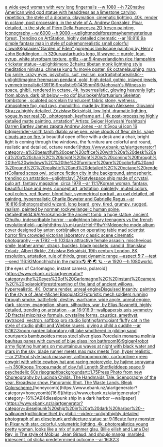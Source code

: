 [a wide eyed woman with very long fingernails --w 1080 --h 720](https://www.ebank.nz/aiartgenerator?category=a%20wide%20eyed%20woman%20with%20very%20long%20fingernails%20--w%201080%20--h%20720)[native American wind god statue with headdress as a limestone carving, repetition, the style of a diorama, claymation, cinematic lighting, 40k, render in octane, post processing, in the style of A. Andrew Gonzalez, Pixar, detailed, in the style of Piero Della Francesca 2D fresco painting, iconography --w 6000 --h 9000 --uplight](https://www.ebank.nz/aiartgenerator?category=native%20American%20wind%20god%20statue%20with%20headdress%20as%20a%20limestone%20carving%2C%20repetition%2C%20the%20style%20of%20a%20diorama%2C%20claymation%2C%20cinematic%20lighting%2C%2040k%2C%20render%20in%20octane%2C%20post%20processing%2C%20in%20the%20style%20of%20A.%20Andrew%20Gonzalez%2C%20Pixar%2C%20detailed%2C%20in%20the%20style%20of%20Piero%20Della%20Francesca%202D%20fresco%20painting%2C%20iconography%20--w%206000%20--h%209000%20--uplight)[model](https://www.ebank.nz/aiartgenerator?category=model)[forest](https://www.ebank.nz/aiartgenerator?category=forest)[mayhem](https://www.ebank.nz/aiartgenerator?category=mayhem)[mysterious forest, Trending on ArtStation. highly detailed cinematic --ar 16:8](https://www.ebank.nz/aiartgenerator?category=mysterious%20forest%2C%20Trending%20on%20ArtStation.%20highly%20detailed%20cinematic%20--ar%2016%3A8)[16:9](https://www.ebank.nz/aiartgenerator?category=16%3A9)[a simple fantasy map in style of pokemon](https://www.ebank.nz/aiartgenerator?category=a%20simple%20fantasy%20map%20in%20style%20of%20pokemon)[realistic small colorful clown](https://www.ebank.nz/aiartgenerator?category=realistic%20small%20colorful%20clown)[8K](https://www.ebank.nz/aiartgenerator?category=8K)[galaxies](https://www.ebank.nz/aiartgenerator?category=galaxies)["Garden of Eden" gorgeous landscape painting by Henry John Boddington --h 320](https://www.ebank.nz/aiartgenerator?category=%22Garden%20of%20Eden%22%20gorgeous%20landscape%20painting%20by%20Henry%20John%20Boddington%20--h%20320)[urua](https://www.ebank.nz/aiartgenerator?category=urua)[starbucks logo, lil wayne. :: purple, lean, syrup, white styrofoam texture, grillz --ar 5:4](https://www.ebank.nz/aiartgenerator?category=starbucks%20logo%2C%20lil%20wayne.%20%3A%3A%20purple%2C%20lean%2C%20syrup%2C%20white%20styrofoam%20texture%2C%20grillz%20--ar%205%3A4)[neverland](https://www.ebank.nz/aiartgenerator?category=neverland)[john rice Hampshire cricketer statue](https://www.ebank.nz/aiartgenerator?category=john%20rice%20Hampshire%20cricketer%20statue)[--uplight](https://www.ebank.nz/aiartgenerator?category=--uplight)[kimono 2chainz tibetan monk lightning style meditation ninjutsu, chinese kung fu movie poster, 8k octane](https://www.ebank.nz/aiartgenerator?category=kimono%202chainz%20tibetan%20monk%20lightning%20style%20meditation%20ninjutsu%2C%20chinese%20kung%20fu%20movie%20poster%2C%208k%20octane)[laughing, man, big smile, crazy eyes, psychotic, suit, realism, portrait](https://www.ebank.nz/aiartgenerator?category=laughing%2C%20man%2C%20big%20smile%2C%20crazy%20eyes%2C%20psychotic%2C%20suit%2C%20realism%2C%20portrait)[photorealistic](https://www.ebank.nz/aiartgenerator?category=photorealistic)[--uplight](https://www.ebank.nz/aiartgenerator?category=--uplight)[/imagine freemason pendant, gold, high detail, gothic, inlayed jewels, symmetric](https://www.ebank.nz/aiartgenerator?category=/imagine%20freemason%20pendant%2C%20gold%2C%20high%20detail%2C%20gothic%2C%20inlayed%20jewels%2C%20symmetric)[realistic](https://www.ebank.nz/aiartgenerator?category=realistic)[1391](https://www.ebank.nz/aiartgenerator?category=1391)[16:9](https://www.ebank.nz/aiartgenerator?category=16%3A9)[realistic](https://www.ebank.nz/aiartgenerator?category=realistic)[9:14](https://www.ebank.nz/aiartgenerator?category=9%3A14)[35mm](https://www.ebank.nz/aiartgenerator?category=35mm)[16:9](https://www.ebank.nz/aiartgenerator?category=16%3A9)[Jehovah's Witness in space, ghibli, rendered in octane, 4k, hyperrealistic, glowing heavenly light from above, dark pit below --no dof,blur,bokeh](https://www.ebank.nz/aiartgenerator?category=Jehovah%27s%20Witness%20in%20space%2C%20ghibli%2C%20rendered%20in%20octane%2C%204k%2C%20hyperrealistic%2C%20glowing%20heavenly%20light%20from%20above%2C%20dark%20pit%20below%20--no%20dof%2Cblur%2Cbokeh)[Mortuarium Skeleton tombstone , sculpted porcelain translucent fabric,stone,  wetness , atmosphere fog, god rays, monolithic ,made by Stepan Alekseev, Giovanni Strazza,highly detailed, Zdzisław Beksiński, low light, dramatic lighting, vogue,hyper real 3D , photograph, keyframe art, | 4k post-processing highly detailed matte painting, artstation"   Artists: Geiger Horiyoshi Yoshitoshi Darren Bartley  James zapata Andrew Jones --ar 4:5](https://www.ebank.nz/aiartgenerator?category=Mortuarium%20Skeleton%20tombstone%20%2C%20sculpted%20porcelain%20translucent%20fabric%2Cstone%2C%20%20wetness%20%2C%20atmosphere%20fog%2C%20god%20rays%2C%20monolithic%20%2Cmade%20by%20Stepan%20Alekseev%2C%20Giovanni%20Strazza%2Chighly%20detailed%2C%20Zdzis%C5%82aw%20Beksi%C5%84ski%2C%20low%20light%2C%20dramatic%20lighting%2C%20vogue%2Chyper%20real%203D%20%2C%20photograph%2C%20keyframe%20art%2C%20%7C%204k%20post-processing%20highly%20detailed%20matte%20painting%2C%20artstation%22%20%20%20Artists%3A%20Geiger%20Horiyoshi%20Yoshitoshi%20Darren%20Bartley%20%20James%20zapata%20Andrew%20Jones%20--ar%204%3A5)[you ui icon 16 bit](https://www.ebank.nz/aiartgenerator?category=you%20ui%20icon%2016%20bit)[giger](https://www.ebank.nz/aiartgenerator?category=giger)[rider-smith tarot: diablo vape pen. vape clouds of fleur de lis, vape clouds are on fire.](https://www.ebank.nz/aiartgenerator?category=rider-smith%20tarot%3A%20diablo%20vape%20pen.%20vape%20clouds%20of%20fleur%20de%20lis%2C%20vape%20clouds%20are%20on%20fire.)[a beautiful open office with a desk and a chair, bright light is coming through the windows, the furniture are colorful and round, realistic and detailed, octane render](https://www.ebank.nz/aiartgenerator?category=a%20beautiful%20open%20office%20with%20a%20desk%20and%20a%20chair%2C%20bright%20light%20is%20coming%20through%20the%20windows%2C%20the%20furniture%20are%20colorful%20and%20round%2C%20realistic%20and%20detailed%2C%20octane%20render)[Collared scops owl, science fiction city in the background, atmospheric, trending on artstation](https://www.ebank.nz/aiartgenerator?category=Collared%20scops%20owl%2C%20science%20fiction%20city%20in%20the%20background%2C%20atmospheric%2C%20trending%20on%20artstation)[--uplight](https://www.ebank.nz/aiartgenerator?category=--uplight)[clay](https://www.ebank.nz/aiartgenerator?category=clay)[1.7](https://www.ebank.nz/aiartgenerator?category=1.7)[4k](https://www.ebank.nz/aiartgenerator?category=4k)[style](https://www.ebank.nz/aiartgenerator?category=style)[space ship made of crystal, pulp art, fantasy magazine, circa 1978 --ar 11:17](https://www.ebank.nz/aiartgenerator?category=space%20ship%20made%20of%20crystal%2C%20pulp%20art%2C%20fantasy%20magazine%2C%20circa%201978%20--ar%2011%3A17)[Korean woman, fantasy, beautiful face and eyes, concept art, artstation, painterly, muted colors, cool colors, red flower, blond hair, symmetrical portrait, an owl detailed, oil painting, hyperrealistic Charlie Bowater and Gabrielle Ragus --ar 16:8](https://www.ebank.nz/aiartgenerator?category=Korean%20woman%2C%20fantasy%2C%20beautiful%20face%20and%20eyes%2C%20concept%20art%2C%20artstation%2C%20painterly%2C%20muted%20colors%2C%20cool%20colors%2C%20red%20flower%2C%20blond%20hair%2C%20symmetrical%20portrait%2C%20an%20owl%20detailed%2C%20oil%20painting%2C%20hyperrealistic%20Charlie%20Bowater%20and%20Gabrielle%20Ragus%20--ar%2016%3A8)[16:9](https://www.ebank.nz/aiartgenerator?category=16%3A9)[photograph](https://www.ebank.nz/aiartgenerator?category=photograph)[old wizard, long beard, grey, tired, grumpy, rugged, realism, painted by norman rockwell](https://www.ebank.nz/aiartgenerator?category=old%20wizard%2C%20long%20beard%2C%20grey%2C%20tired%2C%20grumpy%2C%20rugged%2C%20realism%2C%20painted%20by%20norman%20rockwell)[angelic human spine, detailed](https://www.ebank.nz/aiartgenerator?category=angelic%20human%20spine%2C%20detailed)[field](https://www.ebank.nz/aiartgenerator?category=field)[4:6](https://www.ebank.nz/aiartgenerator?category=4%3A6)[AlAkroka](https://www.ebank.nz/aiartgenerator?category=AlAkroka)[Inside the ancient tomb, a huge statue, ancient, Cthulhu, indescribable horror --uplight](https://www.ebank.nz/aiartgenerator?category=Inside%20the%20ancient%20tomb%2C%20a%20huge%20statue%2C%20ancient%2C%20Cthulhu%2C%20indescribable%20horror%20--uplight)[non binary teenagers vs the french revolution](https://www.ebank.nz/aiartgenerator?category=non%20binary%20teenagers%20vs%20the%20french%20revolution)[field](https://www.ebank.nz/aiartgenerator?category=field)[--uplight](https://www.ebank.nz/aiartgenerator?category=--uplight)[<https://s.mj.run/zHeI-F6wY-M>](https://www.ebank.nz/aiartgenerator?category=%3Chttps%3A//s.mj.run/zHeI-F6wY-M%3E)[depeche mode album cover designed by anton corbijn](https://www.ebank.nz/aiartgenerator?category=depeche%20mode%20album%20cover%20designed%20by%20anton%20corbijn)[alien on operating table mad scientist horror film crowded victorian laboratory  classic scene cinematic photography --w 1792 --h 1024](https://www.ebank.nz/aiartgenerator?category=alien%20on%20operating%20table%20mad%20scientist%20horror%20film%20crowded%20victorian%20laboratory%20%20classic%20scene%20cinematic%20photography%20--w%201792%20--h%201024)[an attractive female assasin, mischevious smile, leather armor, straps, buckles, blade pockets, candid, Stanislaw Zoladz, Albert Birkle, Zdzisław Beksiński, 19th century London, 8K resolution, artstation, rule of thirds, great dynamic range --aspect 5:7 --test --seed 1](https://www.ebank.nz/aiartgenerator?category=an%20attractive%20female%20assasin%2C%20mischevious%20smile%2C%20leather%20armor%2C%20straps%2C%20buckles%2C%20blade%20pockets%2C%20candid%2C%20Stanislaw%20Zoladz%2C%20Albert%20Birkle%2C%20Zdzis%C5%82aw%20Beksi%C5%84ski%2C%2019th%20century%20London%2C%208K%20resolution%2C%20artstation%2C%20rule%20of%20thirds%2C%20great%20dynamic%20range%20--aspect%205%3A7%20--test%20--seed%201)[16:9](https://www.ebank.nz/aiartgenerator?category=16%3A9)[2](https://www.ebank.nz/aiartgenerator?category=2)[](https://www.ebank.nz/aiartgenerator?category=)[Monchhichi in the matrix](https://www.ebank.nz/aiartgenerator?category=Monchhichi%20in%20the%20matrix)[🌎 🌍 🌏 🪐 --w 1920 --h 1080](https://www.ebank.nz/aiartgenerator?category=%F0%9F%8C%8E%20%F0%9F%8C%8D%20%F0%9F%8C%8F%20%F0%9F%AA%90%20--w%201920%20--h%201080)[world.](https://www.ebank.nz/aiartgenerator?category=world.)[the eyes of Carlomagno, instant camera, polaroid](https://www.ebank.nz/aiartgenerator?category=the%20eyes%20of%20Carlomagno%2C%20instant%20camera%2C%20polaroid)[forest](https://www.ebank.nz/aiartgenerator?category=forest)[dreaming of the land of ancient willows, hyperrealistic, 4K, Octane render, unreal engine](https://www.ebank.nz/aiartgenerator?category=dreaming%20of%20the%20land%20of%20ancient%20willows%2C%20hyperrealistic%2C%204K%2C%20Octane%20render%2C%20unreal%20engine)[Disguised Insanity, painting in the style of Jean-Michel Basquiat](https://www.ebank.nz/aiartgenerator?category=Disguised%20Insanity%2C%20painting%20in%20the%20style%20of%20Jean-Michel%20Basquiat)[3:2](https://www.ebank.nz/aiartgenerator?category=3%3A2)[Futuristic mech soldiers running through smoke, battlefield, destiny, warframe, wide angle, unreal engine, dark, stormy, evangelion, sharp, silhouttes, war, by Elias Ravanetti, highly detailed, trending on artstation --ar 16:9](https://www.ebank.nz/aiartgenerator?category=Futuristic%20mech%20soldiers%20running%20through%20smoke%2C%20battlefield%2C%20destiny%2C%20warframe%2C%20wide%20angle%2C%20unreal%20engine%2C%20dark%2C%20stormy%2C%20evangelion%2C%20sharp%2C%20silhouttes%2C%20war%2C%20by%20Elias%20Ravanetti%2C%20highly%20detailed%2C%20trending%20on%20artstation%20--ar%2016%3A9)[16:9](https://www.ebank.nz/aiartgenerator?category=16%3A9)[--wallpaper](https://www.ebank.nz/aiartgenerator?category=--wallpaper)[six axis symmetry 3D fractal mixpinsky formula, crystaline forms, caustics, amethyst, raytraced, vectron, softbox pro studio lighting](https://www.ebank.nz/aiartgenerator?category=six%20axis%20symmetry%203D%20fractal%20mixpinsky%20formula%2C%20crystaline%20forms%2C%20caustics%2C%20amethyst%2C%20raytraced%2C%20vectron%2C%20softbox%20pro%20studio%20lighting)[farm::](https://www.ebank.nz/aiartgenerator?category=farm%3A%3A)[giant fluffy cat in the style of studio ghibli and Wiebke rauers, giving a child a cuddle --ar 9:16](https://www.ebank.nz/aiartgenerator?category=giant%20fluffy%20cat%20in%20the%20style%20of%20studio%20ghibli%20and%20Wiebke%20rauers%2C%20giving%20a%20child%20a%20cuddle%20--ar%209%3A16)[2:3](https://www.ebank.nz/aiartgenerator?category=2%3A3)[room garden laboratory  gilt lake  smothered in gilding sand courtyards bambusoides moss steel silver glass  Porcelain monarsa molinia bauhaus panes with curved of blue glass iron bathroom](https://www.ebank.nz/aiartgenerator?category=room%20garden%20laboratory%20%20gilt%20lake%20%20smothered%20in%20gilding%20sand%20courtyards%20bambusoides%20moss%20steel%20silver%20glass%20%20Porcelain%20monarsa%20molinia%20bauhaus%20panes%20with%20curved%20of%20blue%20glass%20iron%20bathroom)[16:9](https://www.ebank.nz/aiartgenerator?category=16%3A9)[giger](https://www.ebank.nz/aiartgenerator?category=giger)[4](https://www.ebank.nz/aiartgenerator?category=4)[robot army fighting humans on mountainous waves at night with black water and stars in the sky, blade runner meets max max meets Tron, hyper realistic , —ar 21:9](https://www.ebank.nz/aiartgenerator?category=robot%20army%20fighting%20humans%20on%20mountainous%20waves%20at%20night%20with%20black%20water%20and%20stars%20in%20the%20sky%2C%20blade%20runner%20meets%20max%20max%20meets%20Tron%2C%20hyper%20realistic%20%2C%20%E2%80%94ar%2021%3A9)[rod style back massager, anthropomorphic, cartoon](https://www.ebank.nz/aiartgenerator?category=rod%20style%20back%20massager%2C%20anthropomorphic%2C%20cartoon)[lime green cowgirl with white cowboy hat and racing motorcycle, by hajime sorayama —h 350](https://www.ebank.nz/aiartgenerator?category=lime%20green%20cowgirl%20with%20white%20cowboy%20hat%20and%20racing%20motorcycle%2C%20by%20hajime%20sorayama%20%E2%80%94h%20350)[Koopa Troopa,made of clay,full Length Shot](https://www.ebank.nz/aiartgenerator?category=Koopa%20Troopa%2Cmade%20of%20clay%2Cfull%20Length%20Shot)[field](https://www.ebank.nz/aiartgenerator?category=field)[deep space 9 psychedelic 60s risograph](https://www.ebank.nz/aiartgenerator?category=deep%20space%209%20psychedelic%2060s%20risograph)[background](https://www.ebank.nz/aiartgenerator?category=background)[art::1.75](https://www.ebank.nz/aiartgenerator?category=art%3A%3A1.75)[Press Photo from new Choreography by Lucinda Childs. The Handmaids Tale. Scenography of the year. Broadway show. Panoramic Shot. The Waste Lands. Bleak Colorscheme.](https://www.ebank.nz/aiartgenerator?category=Press%20Photo%20from%20new%20Choreography%20by%20Lucinda%20Childs.%20The%20Handmaids%20Tale.%20Scenography%20of%20the%20year.%20Broadway%20show.%20Panoramic%20Shot.%20The%20Waste%20Lands.%20Bleak%20Colorscheme.)[honeycomb](https://www.ebank.nz/aiartgenerator?category=honeycomb)[16:9](https://www.ebank.nz/aiartgenerator?category=16%3A9)[dieselpunk ship in a dark harbor --wallpaper](https://www.ebank.nz/aiartgenerator?category=dieselpunk%20ship%20in%20a%20dark%20harbor%20--wallpaper)[gothic](https://www.ebank.nz/aiartgenerator?category=gothic)[time thief by ghibli --video](https://www.ebank.nz/aiartgenerator?category=time%20thief%20by%20ghibli%20--video)[--uplight](https://www.ebank.nz/aiartgenerator?category=--uplight)[highly detailed photograph of an dieselpunk architecture statue :ar 9:16](https://www.ebank.nz/aiartgenerator?category=highly%20detailed%20photograph%20of%20an%20dieselpunk%20architecture%20statue%20%3Aar%209%3A16)[cute furry monster in Pixar with star, colorful, volumetric lighting, 4k, photorealistic](https://www.ebank.nz/aiartgenerator?category=cute%20furry%20monster%20in%20Pixar%20with%20star%2C%20colorful%2C%20volumetric%20lighting%2C%204k%2C%20photorealistic)[a young pretty woman, looks like a mix of summer glau, Billie eilish and Lana Del Rey, in The style of Möbius, Jean Giraud, and shoujo manga, marbled, iridescent, oil slick](https://www.ebank.nz/aiartgenerator?category=a%20young%20pretty%20woman%2C%20looks%20like%20a%20mix%20of%20summer%20glau%2C%20Billie%20eilish%20and%20Lana%20Del%20Rey%2C%20in%20The%20style%20of%20M%C3%B6bius%2C%20Jean%20Giraud%2C%20and%20shoujo%20manga%2C%20marbled%2C%20iridescent%2C%20oil%20slick)[a predetermined outcome --ar 16:8](https://www.ebank.nz/aiartgenerator?category=a%20predetermined%20outcome%20--ar%2016%3A8)[2:3](https://www.ebank.nz/aiartgenerator?category=2%3A3)